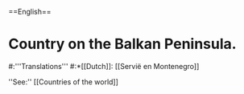==English==

# Country on the Balkan Peninsula.
#:'''Translations'''
#:*[[Dutch]]: [[Servië en Montenegro]]

''See:'' [[Countries of the world]]
